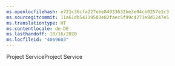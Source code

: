 ```yaml
---
ms.openlocfilehash: e721c36cfa227ebe84933632be3e04cb0257e1c3
ms.sourcegitcommit: 11a61db54119503e82faec5f99c4273e8d1247e5
ms.translationtype: HT
ms.contentlocale: de-DE
ms.lasthandoff: 10/16/2020
ms.locfileid: "4069603"
---
```

<span data-ttu-id="468a1-101">Project Service</span><span class="sxs-lookup"><span data-stu-id="468a1-101">Project Service</span></span>
